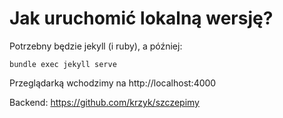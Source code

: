 # Jak uruchomić lokalną wersję?

Potrzebny będzie jekyll (i ruby), a później:

```
bundle exec jekyll serve
```

Przeglądarką wchodzimy na http://localhost:4000


Backend: https://github.com/krzyk/szczepimy
